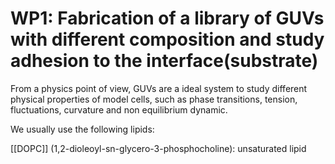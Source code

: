# WP1: Fabrication of a library of GUVs with different composition and study adhesion to the interface(substrate)

From a physics point of view, GUVs are a ideal system to study different physical properties of model cells, such as phase transitions, tension, fluctuations, curvature and non equilibrium dynamic. 

We usually use the following lipids:

[[DOPC]] (1,2-dioleoyl-sn-glycero-3-phosphocholine): unsaturated lipid 